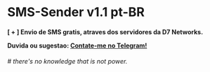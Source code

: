 # SMS-Sender v1.1 pt-BR
<p><h4>[ + ] Envio de SMS gratis, atraves dos servidores da D7 Networks.</p>

<p>Duvida ou sugestao: <a href="https://t.me/p0isonBR">Contate-me no Telegram!</a></p>

<p><h6># there's no knowledge that is not power.</h6></p>

